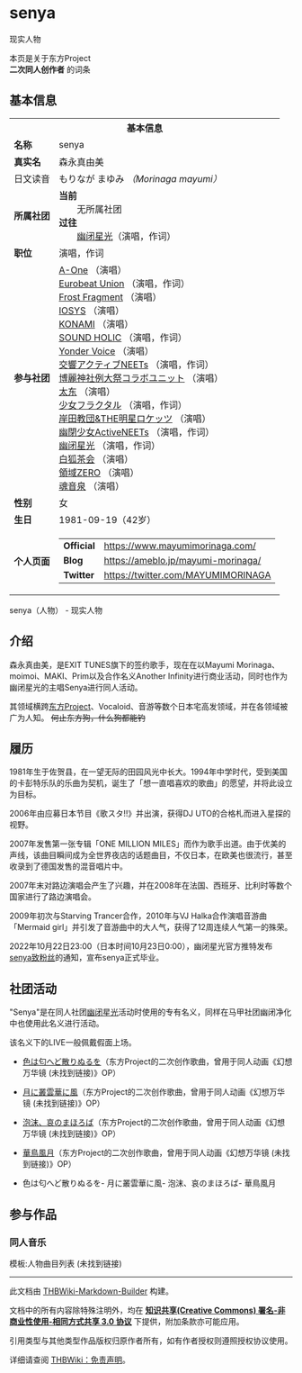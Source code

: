 # senya

<!-- source html: G:\repos\THBWiki-Markdown-Builder\THBWikiMarkdown\Temp\main\f\fd\ns0%3Asenya.html -->

现实人物

本页是关于东方Project  
 **二次同人创作者** 的词条
## 基本信息

<table><tbody><tr><th colspan="3">基本信息</th></tr><tr><td class="label"><b>名称</b></td><td> senya </td></tr><tr><td class="label"><b>真实名</b></td><td>森永真由美</td></tr><tr><td class="label">日文读音</td><td> もりなが まゆみ <i>（Morinaga mayumi）</i> </td></tr><tr><td class="label"><b>所属社团</b></td><td><b>当前</b><div style="margin-left:2em;">无所属社团</div><b>过往</b><div style="margin-left:2em;"><a href="./幽闭星光.md" title="幽闭星光">幽闭星光</a>（演唱，作词）</div></td></tr><tr><td class="label"><b>职位</b></td><td>演唱，作词</td></tr><tr><td class="label"><b>参与社团</b></td><td><a href="./A-One.md" title="A-One">A-One</a> （演唱）<br><a href="./Eurobeat_Union.md" title="Eurobeat Union">Eurobeat Union</a> （演唱，作词）<br><a href="./Frost_Fragment.md" title="Frost Fragment">Frost Fragment</a> （演唱）<br><a href="./IOSYS.md" title="IOSYS">IOSYS</a> （演唱）<br><a href="./KONAMI.md" title="KONAMI">KONAMI</a> （演唱）<br><a href="./SOUND_HOLIC.md" title="SOUND HOLIC">SOUND HOLIC</a> （演唱，作词）<br><a href="./Yonder_Voice.md" title="Yonder Voice">Yonder Voice</a> （演唱）<br><a href="./交響アクティブNEETs.md" title="交響アクティブNEETs">交響アクティブNEETs</a> （演唱，作词）<br><a href="/index.php?title=%E5%8D%9A%E9%BA%97%E7%A5%9E%E7%A4%BE%E4%BE%8B%E5%A4%A7%E7%A5%AD%E3%82%B3%E3%83%A9%E3%83%9C%E3%83%A6%E3%83%8B%E3%83%83%E3%83%88&amp;action=edit&amp;redlink=1" class="new" title="博麗神社例大祭コラボユニット（页面不存在）">博麗神社例大祭コラボユニット</a> （演唱）<br><a href="./太东.md" title="太东">太东</a> （演唱）<br><a href="./少女フラクタル.md" title="少女フラクタル">少女フラクタル</a> （演唱，作词）<br><a href="./岸田教団&THE明星ロケッツ.md" title="岸田教団&amp;THE明星ロケッツ">岸田教団&amp;THE明星ロケッツ</a> （演唱）<br><a href="./幽閉少女ActiveNEETs.md" title="幽閉少女ActiveNEETs">幽閉少女ActiveNEETs</a> （演唱，作词）<br><a href="./幽闭星光.md" title="幽闭星光">幽闭星光</a> （演唱，作词）<br><a href="./白狐茶会.md" title="白狐茶会">白狐茶会</a> （演唱）<br><a href="./領域ZERO.md" title="領域ZERO">領域ZERO</a> （演唱）<br><a href="./魂音泉.md" title="魂音泉">魂音泉</a> （演唱）</td></tr><tr><td class="label"><b>性别</b></td><td>女</td></tr><tr><td class="label"><b>生日</b></td><td>1981-09-19（42岁）</td></tr><tr><td class="label"><b>个人页面</b></td><td><table border="0" cellspacing="0" cellpadding="0"><tbody><tr><td><b>Official</b></td><td><a rel="nofollow" class="external free" href="https://www.mayumimorinaga.com/">https://www.mayumimorinaga.com/</a></td></tr><tr><td><b>Blog</b></td><td><a rel="nofollow" class="external free" href="https://ameblo.jp/mayumi-morinaga/">https://ameblo.jp/mayumi-morinaga/</a></td></tr><tr><td><b>Twitter</b></td><td><a rel="nofollow" class="external free" href="https://twitter.com/MAYUMIMORINAGA">https://twitter.com/MAYUMIMORINAGA</a></td></tr></tbody></table></td></tr></tbody></table>

senya（人物） - 现实人物
## 介绍
  
森永真由美，是EXIT TUNES旗下的签约歌手，现在在以Mayumi Morinaga、moimoi、MAKI、Prim以及合作名义Another Infinity进行商业活动，同时也作为幽闭星光的主唱Senya进行同人活动。
  
  
其领域横跨[东方Project](./东方Project.md)、Vocaloid、音游等数个日本宅高发领域，并在各领域被广为人知。 ~~何止东方狗，什么狗都能钓~~ 
  

## 履历
  
1981年生于佐贺县，在一望无际的田园风光中长大。1994年中学时代，受到美国的卡彭特乐队的乐曲为契机，诞生了「想一直唱喜欢的歌曲」的愿望，并将此设立为目标。
  
  
2006年由应募日本节目《歌スタ!!》并出演，获得DJ UTO的合格札而进入星探的视野。
  
  
2007年发售第一张专辑「ONE MILLION MILES」而作为歌手出道。由于优美的声线，该曲目瞬间成为全世界夜店的话题曲目，不仅日本，在欧美也很流行，甚至收录到了德国发售的混音唱片中。
  
  
2007年末对路边演唱会产生了兴趣，并在2008年在法国、西班牙、比利时等数个国家进行了路边演唱会。
  
  
2009年初次与Starving Trancer合作，2010年与VJ Halka合作演唱音游曲「Mermaid girl」并引发了音游曲中的大人气，获得了12周连续人气第一的殊荣。
  
  
2022年10月22日23:00（日本时间10月23日0:00），幽闭星光官方推特发布[senya致粉丝](https://twitter.com/Yuuka_st/status/1583836241870876672)的通知，宣布senya正式毕业。
  

## 社团活动
  
"Senya"是在同人社团[幽闭星光](./幽闭星光.md)活动时使用的专有名义，同样在马甲社团幽闭净化中也使用此名义进行活动。
  
  
该名义下的LIVE一般佩戴假面上场。
  

- [色は匂へど散りぬるを](./色は匂へど散りぬるを（幽闭星光）.md)（东方Project的二次创作歌曲，曾用于同人动画《幻想万华镜 (未找到链接)》OP）
- [月に叢雲華に風](./月に叢雲華に風.md)（东方Project的二次创作歌曲，曾用于同人动画《幻想万华镜 (未找到链接)》OP）
- [泡沫、哀のまほろば](./泡沫、哀のまほろば.md)（东方Project的二次创作歌曲，曾用于同人动画《幻想万华镜 (未找到链接)》OP）
- [華鳥風月](./華鳥風月.md)（东方Project的二次创作歌曲，曾用于同人动画《幻想万华镜 (未找到链接)》OP）

- [](./文件-色は匂へど散りぬるを（幽闭星光）封面.jpg.md)色は匂へど散りぬるを- [](./文件-月に叢雲華に風封面.jpg.md)月に叢雲華に風- [](./文件-泡沫、哀のまほろば封面.jpg.md)泡沫、哀のまほろば- [](./文件-華鳥風月封面.png.md)華鳥風月

## 参与作品
### 同人音乐
  
模板:人物曲目列表 (未找到链接)
  





---

此文档由 [THBWiki-Markdown-Builder](https://github.com/Delsin-Yu/THBWiki-Markdown-Builder) 构建。

文档中的所有内容除特殊注明外，均在 [**知识共享(Creative Commons) 署名-非商业性使用-相同方式共享 3.0 协议**](https://creativecommons.org/licenses/by-sa/3.0/deed.zh-hans) 下提供，附加条款亦可能应用。

引用类型与其他类型作品版权归原作者所有，如有作者授权则遵照授权协议使用。

详细请查阅 [THBWiki：免责声明](https://thbwiki.cc/THBWiki:%E5%85%8D%E8%B4%A3%E5%A3%B0%E6%98%8E)。

